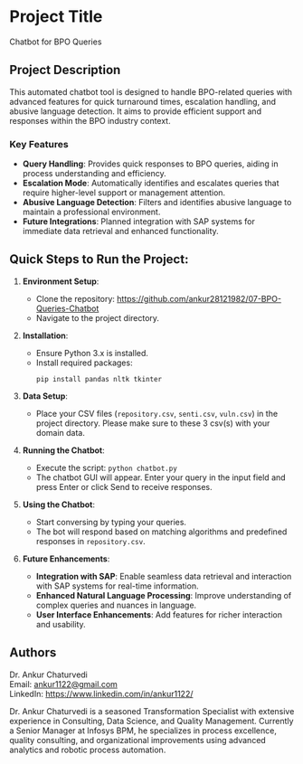 # Project Title
Chatbot for BPO Queries

## Project Description
This automated chatbot tool is designed to handle BPO-related queries with advanced features for quick turnaround times, escalation handling, and abusive language detection. It aims to provide efficient support and responses within the BPO industry context.

### Key Features
- **Query Handling**: Provides quick responses to BPO queries, aiding in process understanding and efficiency.
- **Escalation Mode**: Automatically identifies and escalates queries that require higher-level support or management attention.
- **Abusive Language Detection**: Filters and identifies abusive language to maintain a professional environment.
- **Future Integrations**: Planned integration with SAP systems for immediate data retrieval and enhanced functionality.

## Quick Steps to Run the Project:
1. **Environment Setup**:
   - Clone the repository: https://github.com/ankur28121982/07-BPO-Queries-Chatbot
   - Navigate to the project directory.

2. **Installation**:
   - Ensure Python 3.x is installed.
   - Install required packages:
     ```
     pip install pandas nltk tkinter
     ```

3. **Data Setup**:
   - Place your CSV files (`repository.csv`, `senti.csv`, `vuln.csv`) in the project directory. Please make sure to these 3 csv(s) with your domain data.

4. **Running the Chatbot**:
   - Execute the script: `python chatbot.py`
   - The chatbot GUI will appear. Enter your query in the input field and press Enter or click Send to receive responses.

5. **Using the Chatbot**:
   - Start conversing by typing your queries.
   - The bot will respond based on matching algorithms and predefined responses in `repository.csv`.

6. **Future Enhancements**:
   - **Integration with SAP**: Enable seamless data retrieval and interaction with SAP systems for real-time information.
   - **Enhanced Natural Language Processing**: Improve understanding of complex queries and nuances in language.
   - **User Interface Enhancements**: Add features for richer interaction and usability.

## Authors
Dr. Ankur Chaturvedi  
Email: ankur1122@gmail.com  
LinkedIn: https://www.linkedin.com/in/ankur1122/

Dr. Ankur Chaturvedi is a seasoned Transformation Specialist with extensive experience in Consulting, Data Science, and Quality Management. Currently a Senior Manager at Infosys BPM, he specializes in process excellence, quality consulting, and organizational improvements using advanced analytics and robotic process automation.

